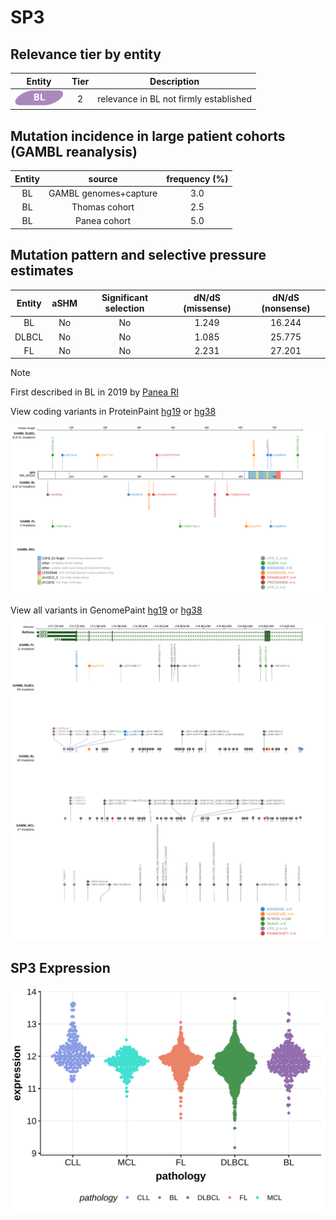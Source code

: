 # SP3

## Relevance tier by entity

|Entity|Tier|Description                           |
|:------:|:----:|--------------------------------------|
|![BL](images/icons/BL_tier2.png)    |2   |relevance in BL not firmly established|

## Mutation incidence in large patient cohorts (GAMBL reanalysis)

|Entity|source               |frequency (%)|
|:------:|:---------------------:|:-------------:|
|BL    |GAMBL genomes+capture|3.0          |
|BL    |Thomas cohort        |2.5          |
|BL    |Panea cohort         |5.0          |

## Mutation pattern and selective pressure estimates

|Entity|aSHM|Significant selection|dN/dS (missense)|dN/dS (nonsense)|
|:------:|:----:|:---------------------:|:----------------:|:----------------:|
|BL    |No  |No                   |1.249           |16.244          |
|DLBCL |No  |No                   |1.085           |25.775          |
|FL    |No  |No                   |2.231           |27.201          |


> [!NOTE]
> First described in BL in 2019 by [Panea RI](https://pubmed.ncbi.nlm.nih.gov/31558468)


View coding variants in ProteinPaint [hg19](https://morinlab.github.io/LLMPP/GAMBL/SP3_protein.html)  or [hg38](https://morinlab.github.io/LLMPP/GAMBL/SP3_protein_hg38.html)

![image](images/proteinpaint/SP3_NM_003111.svg)

View all variants in GenomePaint [hg19](https://morinlab.github.io/LLMPP/GAMBL/SP3.html)  or [hg38](https://morinlab.github.io/LLMPP/GAMBL/SP3_hg38.html)

![image](images/proteinpaint/SP3.svg)
## SP3 Expression
![image](images/gene_expression/SP3_by_pathology.svg)
<!-- ORIGIN: paneaWholeGenomeLandscape2019 -->
<!-- BL: paneaWholeGenomeLandscape2019 -->
